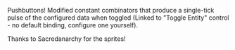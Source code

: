Pushbuttons! Modified constant combinators that produce a single-tick pulse of the configured data when toggled (Linked to "Toggle Entity" control - no default binding, configure one yourself).

Thanks to Sacredanarchy for the sprites!